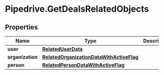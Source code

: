 # Pipedrive.GetDealsRelatedObjects

## Properties

Name | Type | Description | Notes
------------ | ------------- | ------------- | -------------
**user** | [**RelatedUserData**](RelatedUserData.md) |  | [optional] 
**organization** | [**RelatedOrganizationDataWithActiveFlag**](RelatedOrganizationDataWithActiveFlag.md) |  | [optional] 
**person** | [**RelatedPersonDataWithActiveFlag**](RelatedPersonDataWithActiveFlag.md) |  | [optional] 


